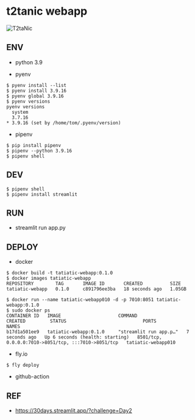 # t2tanic webapp

![T2taNic](https://images.chosun.com/resizer/gE-go0I5-2QsuwlgUUavoU3SfiI=/616x0/smart/cloudfront-ap-northeast-1.images.arcpublishing.com/chosun/TPUMVAPDGDTDD2ST4RDJB56LVU.jpg)

## ENV
- python 3.9

- pyenv
```
$ pyenv install --list
$ pyenv install 3.9.16
$ pyenv global 3.9.16
$ pyenv versions
pyenv versions
  system
  3.7.16
* 3.9.16 (set by /home/tom/.pyenv/version)
```

- pipenv
```
$ pip install pipenv
$ pipenv --python 3.9.16
$ pipenv shell
```

## DEV
```
$ pipenv shell
$ pipenv install streamlit
```

## RUN
- streamlit run app.py

## DEPLOY
- docker
```
$ docker build -t tatiatic-webapp:0.1.0
$ docker images tatiatic-webapp
REPOSITORY        TAG       IMAGE ID       CREATED          SIZE
tatiatic-webapp   0.1.0     c891796ee3ba   18 seconds ago   1.05GB

$ docker run --name tatiatic-webapp010 -d -p 7010:8051 tatiatic-webapp:0.1.0
$ sudo docker ps
CONTAINER ID   IMAGE                     COMMAND                  CREATED         STATUS                            PORTS                                                 NAMES
b17d1a501ee9   tatiatic-webapp:0.1.0     "streamlit run app.p…"   7 seconds ago   Up 6 seconds (health: starting)   8501/tcp, 0.0.0.0:7010->8051/tcp, :::7010->8051/tcp   tatiatic-webapp010
```

- fly.io
```
$ fly deploy
```

- github-action

## REF
- https://30days.streamlit.app/?challenge=Day2
